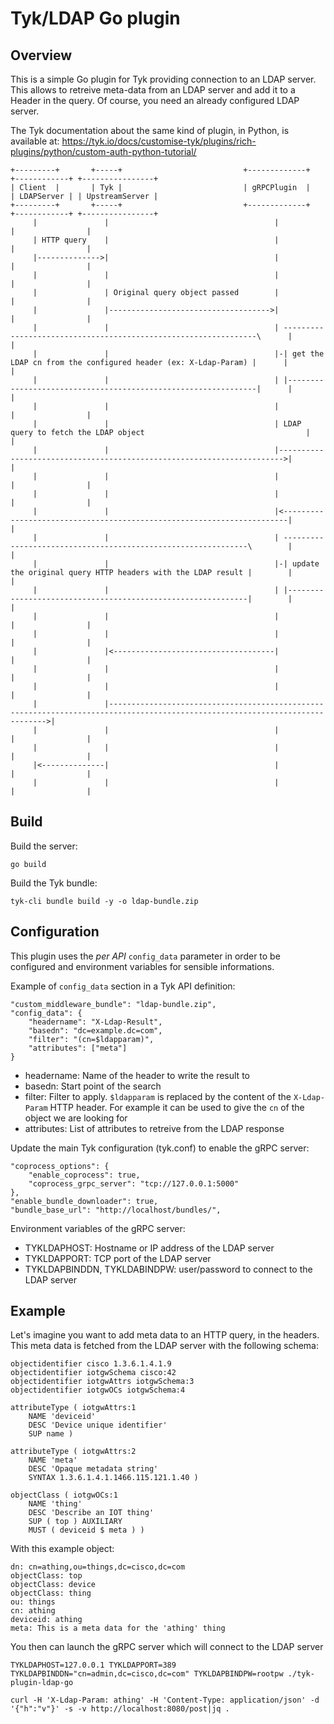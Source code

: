 Tyk/LDAP Go plugin
==================

Overview
--------

This is a simple Go plugin for Tyk providing connection to an LDAP server.
This allows to retreive meta-data from an LDAP server and add it to a Header in the query.
Of course, you need an already configured LDAP server.

The Tyk documentation about the same kind of plugin, in Python, is available at: https://tyk.io/docs/customise-tyk/plugins/rich-plugins/python/custom-auth-python-tutorial/

    +---------+       +-----+                           +-------------+                                                          +------------+ +----------------+
    | Client  |       | Tyk |                           | gRPCPlugin  |                                                          | LDAPServer | | UpstreamServer |
    +---------+       +-----+                           +-------------+                                                          +------------+ +----------------+
         |               |                                     |                                                                        |                |
         | HTTP query    |                                     |                                                                        |                |
         |-------------->|                                     |                                                                        |                |
         |               |                                     |                                                                        |                |
         |               | Original query object passed        |                                                                        |                |
         |               |------------------------------------>|                                                                        |                |
         |               |                                     | ----------------------------------------------------------------\      |                |
         |               |                                     |-| get the LDAP cn from the configured header (ex: X-Ldap-Param) |      |                |
         |               |                                     | |---------------------------------------------------------------|      |                |
         |               |                                     |                                                                        |                |
         |               |                                     | LDAP query to fetch the LDAP object                                    |                |
         |               |                                     |----------------------------------------------------------------------->|                |
         |               |                                     |                                                                        |                |
         |               |                                     |                                                                        |                |
         |               |                                     |<-----------------------------------------------------------------------|                |
         |               |                                     | --------------------------------------------------------------\        |                |
         |               |                                     |-| update the original query HTTP headers with the LDAP result |        |                |
         |               |                                     | |-------------------------------------------------------------|        |                |
         |               |                                     |                                                                        |                |
         |               |                                     |                                                                        |                |
         |               |<------------------------------------|                                                                        |                |
         |               |                                     |                                                                        |                |
         |               |                                     |                                                                        |                |
         |               |------------------------------------------------------------------------------------------------------------------------------>|
         |               |                                     |                                                                        |                |
         |               |                                     |                                                                        |                |
         |<--------------|                                     |                                                                        |                |
         |               |                                     |                                                                        |                |


Build
-----

Build the server:

    go build

Build the Tyk bundle:

    tyk-cli bundle build -y -o ldap-bundle.zip

Configuration
-------------

This plugin uses the _per API_ `config_data` parameter in order to be configured and environment variables for sensible informations.

Example of `config_data` section in a Tyk API definition:

    "custom_middleware_bundle": "ldap-bundle.zip",
    "config_data": {
        "headername": "X-Ldap-Result",
        "basedn": "dc=example.dc=com",
        "filter": "(cn=$ldapparam)",
        "attributes": ["meta"]
    }

* headername: Name of the header to write the result to
* basedn: Start point of the search
* filter: Filter to apply. `$ldapparam` is replaced by the content of the `X-Ldap-Param` HTTP header. For example it can be used to give the `cn` of the object we are looking for
* attributes: List of attributes to retreive from the LDAP response


Update the main Tyk configuration (tyk.conf) to enable the gRPC server:

    "coprocess_options": {
        "enable_coprocess": true,
        "coprocess_grpc_server": "tcp://127.0.0.1:5000"
	},
	"enable_bundle_downloader": true,
	"bundle_base_url": "http://localhost/bundles/",


Environment variables of the gRPC server:

* TYKLDAPHOST: Hostname or IP address of the LDAP server
* TYKLDAPPORT: TCP port of the LDAP server
* TYKLDAPBINDDN, TYKLDABINDPW: user/password to connect to the LDAP server

Example
-------

Let's imagine you want to add meta data to an HTTP query, in the headers. This meta data is fetched from the LDAP server with the following schema:

    objectidentifier cisco 1.3.6.1.4.1.9
    objectidentifier iotgwSchema cisco:42
    objectidentifier iotgwAttrs iotgwSchema:3
    objectidentifier iotgwOCs iotgwSchema:4
    
    attributeType ( iotgwAttrs:1
        NAME 'deviceid'
        DESC 'Device unique identifier'
        SUP name )
    
    attributeType ( iotgwAttrs:2
        NAME 'meta'
        DESC 'Opaque metadata string'
        SYNTAX 1.3.6.1.4.1.1466.115.121.1.40 )
    
    objectClass ( iotgwOCs:1
        NAME 'thing'
        DESC 'Describe an IOT thing'
        SUP ( top ) AUXILIARY
        MUST ( deviceid $ meta ) )

With this example object:

    dn: cn=athing,ou=things,dc=cisco,dc=com
    objectClass: top
    objectClass: device
    objectClass: thing
    ou: things
    cn: athing
    deviceid: athing
    meta: This is a meta data for the 'athing' thing

You then can launch the gRPC server which will connect to the LDAP server

    TYKLDAPHOST=127.0.0.1 TYKLDAPPORT=389 TYKLDAPBINDDN="cn=admin,dc=cisco,dc=com" TYKLDAPBINDPW=rootpw ./tyk-plugin-ldap-go

    curl -H 'X-Ldap-Param: athing' -H 'Content-Type: application/json' -d '{"h":"v"}' -s -v http://localhost:8080/post|jq .
